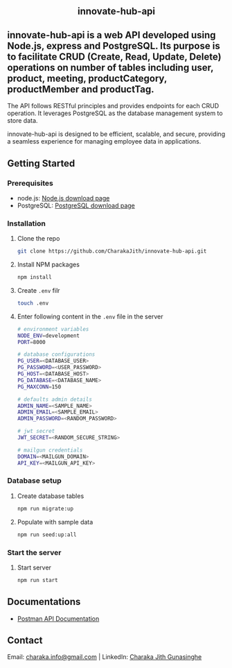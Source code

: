 <div align="center">
  <h2 ="center">innovate-hub-api</h2>
</div>

## innovate-hub-api is a web API developed using Node.js, express and PostgreSQL. Its purpose is to facilitate CRUD (Create, Read, Update, Delete) operations on number of tables including user, product, meeting, productCategory, productMember and productTag.

The API follows RESTful principles and provides endpoints for each CRUD operation. It leverages PostgreSQL as the database management system to store data.

innovate-hub-api is designed to be efficient, scalable, and secure, providing a seamless experience for managing employee data in applications.

## Getting Started

### Prerequisites

- node.js: [Node.js download page](https://nodejs.org/en/download)
- PostgreSQL: [PostgreSQL download page](https://www.postgresql.org/download/)

### Installation

1. Clone the repo
   ```bash
   git clone https://github.com/CharakaJith/innovate-hub-api.git
   ```
2. Install NPM packages
    ```bash
   npm install
   ```
3. Create `.env` filr
    ```bash
   touch .env
   ```
4.  Enter following content in the `.env` file in the server
    ```bash
    # environment variables
    NODE_ENV=development
    PORT=8000

    # database configurations
    PG_USER=<DATABASE_USER>
    PG_PASSWORD=<USER_PASSWORD>
    PG_HOST=<DATABASE_HOST>
    PG_DATABASE=<DATABASE_NAME>
    PG_MAXCONN=150

    # defaults admin details
    ADMIN_NAME=<SAMPLE_NAME>
    ADMIN_EMAIL=<SAMPLE_EMAIL>
    ADMIN_PASSWORD=<RANDOM_PASSWORD>

    # jwt secret
    JWT_SECRET=<RANDOM_SECURE_STRING>

    # mailgun credentials
    DOMAIN=<MAILGUN_DOMAIN>
    API_KEY=<MAILGUN_API_KEY>
    ```

### Database setup

1. Create database tables
    ```bash
   npm run migrate:up
   ```
2. Populate with sample data
    ```bash
   npm run seed:up:all
   ```

### Start the server
1. Start server
    ```bash
   npm run start
   ```

## Documentations

- [Postman API Documentation](https://documenter.getpostman.com/view/28014836/2sAXjF8a2a)


## Contact
Email: [charaka.info@gmail.com](mailto:charaka.info@gmail.com) | LinkedIn: [Charaka Jith Gunasinghe](https://www.linkedin.com/in/charaka-gunasinghe-6742861b9/)